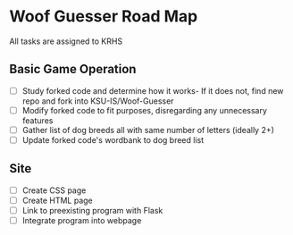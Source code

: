 # Woof Guesser Road Map
All tasks are assigned to KRHS

## Basic Game Operation
- [ ] Study forked code and determine how it works- If it does not, find new repo and fork into KSU-IS/Woof-Guesser
- [ ] Modify forked code to fit purposes, disregarding any unnecessary features
- [ ] Gather list of dog breeds all with same number of letters (ideally 2+)
- [ ] Update forked code's wordbank to dog breed list

## Site
- [ ] Create CSS page
- [ ] Create HTML page
- [ ] Link to preexisting program with Flask
- [ ] Integrate program into webpage
